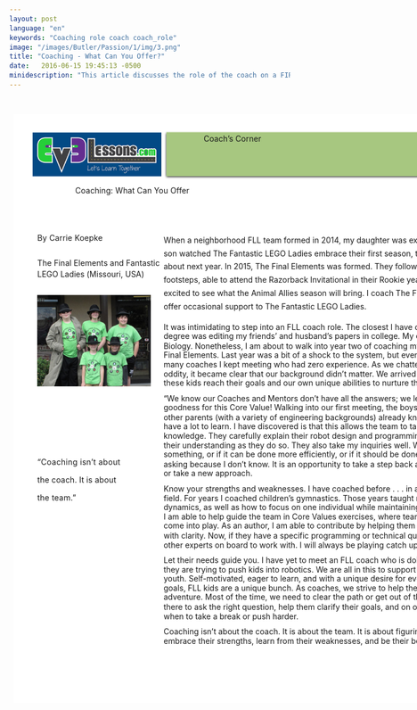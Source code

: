 ```yaml
---
layout: post
language: "en"
keywords: "Coaching role coach coach_role"
image: "/images/Butler/Passion/1/img/3.png"
title: "Coaching - What Can You Offer?"
date:   2016-06-15 19:45:13 -0500
minidescription: "This article discusses the role of the coach on a FIRST LEGO League team."
---
```

﻿<?xml version="1.0" encoding="utf-8"?>
<html xml:lang="en" lang="en" xmlns="http://www.w3.org/1999/xhtml">
  <head>
    <meta http-equiv="Content-Style-Type" content="text/css" />
    <title>Pf0JuzwN</title>
    <link rel="stylesheet" type="text/css" href="/coachcorner/Pf0JuzwN/Pf0JuzwN.css" />
    <!--[if IE]><script type="text/javascript" src="/coachcorner/Pf0JuzwN/excanvas-compiled.js"></script><![endif]-->
    <script type="text/javascript" src="/coachcorner/Pf0JuzwN/Pf0JuzwN.js"> </script>
  </head>
  <body>
    <div style="margin:1ex;">
      <div style="width:100%">
        <!--<table style="border:0;width:100%;">
          <tbody>
            <tr>
              <td bgcolor="eeeeee" align="right">
                <font face="arial,sans-serif">
                  <b>Page 1</b>
                </font>
              </td>
            </tr>
          </tbody>
        </table>-->
      </div>
      <div style="position:relative;width:612pt;height:792pt;">
        <div style="position:absolute;left:0pt;top:0pt;width:100%;height:100%;clip:rect(0pt,612pt,792pt,0pt);" class="fmt-4"><span class="fmt-1" style="white-space:pre;"><div style="position:absolute;top:95.792pt;left:83pt;z-index:6;letter-spacing:.006em;">Coaching: What Can You Offer</div></span><img style="position:absolute;left:25pt;top:24pt;width:174pt;height:60.0003pt;z-index:2;" src="/coachcorner/Pf0JuzwN/34ce081c00d8291c7f76c5dffde88a41.png" alt="Image_8_0" /><span class="fmt-7" style="white-space:pre;"><div style="position:absolute;top:159.97pt;left:32pt;z-index:52;letter-spacing:.01em;">By Carrie Koepke </div></span><span class="fmt-8" style="white-space:pre;"><div style="position:absolute;top:193.38pt;left:32pt;z-index:53;letter-spacing:.005em;">The Final Elements and Fantastic </div></span><span class="fmt-8" style="white-space:pre;"><div style="position:absolute;top:208.38pt;left:32pt;z-index:54;letter-spacing:-.001em;">LEGO Ladies (Missouri, USA)</div></span><img style="position:absolute;left:32pt;top:222pt;width:153pt;height:204pt;z-index:51;" src="/coachcorner/Pf0JuzwN/ed5309a745a67af5492b5a547d818a5c.png" alt="Image_17_0" /><span class="fmt-9" style="white-space:pre;"><div style="position:absolute;top:460.97pt;left:32pt;z-index:55;letter-spacing:.024em;">“Coaching isn’t about </div></span><span class="fmt-9" style="white-space:pre;"><div style="position:absolute;top:484.97pt;left:32pt;z-index:56;letter-spacing:.01em;">the coach. It is about </div></span><span class="fmt-9" style="white-space:pre;"><div style="position:absolute;top:508.97pt;left:32pt;z-index:58;letter-spacing:.016em;">the team.” </div></span><img style="position:absolute;left:202.5pt;top:22.4pt;width:387.01pt;height:65.1599pt;z-index:3;" src="/coachcorner/Pf0JuzwN/6e47e8984368606f6e063300aba4e4d7.png" alt="Image_10_0" /><span class="fmt-0" style="white-space:pre;"><div style="position:absolute;top:26.24pt;left:256pt;z-index:5;letter-spacing:.005em;">Coach’s Corner</div></span><img style="position:absolute;left:205.5pt;top:23.56pt;width:381pt;height:60pt;z-index:4;" src="/coachcorner/Pf0JuzwN/28101f4ded12d4d5997fcf141843fbd9.png" alt="__rendered_path__4" /><span class="fmt-2" style="white-space:pre;"><div style="position:absolute;top:163.2pt;left:202pt;z-index:7;">When a neighborhood FLL team formed in 2014, my daughter was excited to join. My </div></span><span class="fmt-2" style="white-space:pre;"><div style="position:absolute;top:181.2pt;left:202pt;z-index:8;">son watched The Fantastic LEGO Ladies embrace their first season, tugging my sleeve </div></span><span class="fmt-2" style="white-space:pre;"><div style="position:absolute;top:198.2pt;left:202pt;z-index:9;letter-spacing:-.002em;">about next year. In 2015, The Final Elements was formed. They followed in the Ladies’ </div></span><span class="fmt-2" style="white-space:pre;"><div style="position:absolute;top:216.2pt;left:202pt;z-index:10;letter-spacing:-.001em;">footsteps, able to attend the Razorback Invitational in their Rookie year. Both teams are </div></span><span class="fmt-2" style="white-space:pre;"><div style="position:absolute;top:234.2pt;left:202pt;z-index:11;">excited to see what the Animal Allies season will bring. I coach The Final Elements and </div></span><span class="fmt-2" style="white-space:pre;"><div style="position:absolute;top:252.2pt;left:202pt;z-index:13;">offer occasional support to The Fantastic LEGO Ladies.<span class="fmt-3"> </span></div></span><span style="white-space:pre;"><div style="position:absolute;top:280.09pt;left:202pt;z-index:14;">It was intimidating to step into an FLL coach role. The closest I have come to an engineering </div></span><span style="white-space:pre;"><div style="position:absolute;top:292.09pt;left:202pt;z-index:15;letter-spacing:-.001em;">degree was editing my friends’ and husband’s papers in college. My expertise is in English and </div></span><span style="white-space:pre;"><div style="position:absolute;top:305.09pt;left:202pt;z-index:16;letter-spacing:-.002em;">Biology. Nonetheless, I am about to walk into year two of coaching my son’s FLL team, The </div></span><span style="white-space:pre;"><div style="position:absolute;top:317.09pt;left:202pt;z-index:17;">Final Elements. Last year was a bit of a shock to the system, but even more shocking was how </div></span><span style="white-space:pre;"><div style="position:absolute;top:330.09pt;left:202pt;z-index:18;">many coaches I kept meeting who had zero experience. As we chatted about the perplexing </div></span><span style="white-space:pre;"><div style="position:absolute;top:343.09pt;left:202pt;z-index:19;letter-spacing:-.002em;">oddity, it became clear that our background didn’t matter. We arrived with the desire to help </div></span><span style="white-space:pre;"><div style="position:absolute;top:355.09pt;left:202pt;z-index:20;">these kids reach their goals and our own unique abilities to nurture their dreams. </div></span><span class="fmt-5" style="white-space:pre;"><div style="position:absolute;top:376.09pt;left:202pt;z-index:22;letter-spacing:-.002em;">“We know our Coaches and Mentors don’t have all the answers; we learn together.” <span class="fmt-4">Thank </span></div></span><span style="white-space:pre;"><div style="position:absolute;top:388.09pt;left:202pt;z-index:23;letter-spacing:-.002em;">goodness for this Core Value! Walking into our first meeting, the boys and the majority of the </div></span><span style="white-space:pre;"><div style="position:absolute;top:401.09pt;left:202pt;z-index:24;">other parents (with a variety of engineering backgrounds) already knew more than me. I still </div></span><span style="white-space:pre;"><div style="position:absolute;top:413.09pt;left:202pt;z-index:25;">have a lot to learn. I have discovered is that this allows the team to take ownership of their </div></span><span style="white-space:pre;"><div style="position:absolute;top:426.09pt;left:202pt;z-index:26;">knowledge. They carefully explain their robot design and programming work to me, developing </div></span><span style="white-space:pre;"><div style="position:absolute;top:439.09pt;left:202pt;z-index:27;">their understanding as they do so. They also take my inquiries well. When I ask why they do </div></span><span style="white-space:pre;"><div style="position:absolute;top:451.09pt;left:202pt;z-index:28;">something, or if it can be done more efficiently, or if it should be done at all, they know I am </div></span><span style="white-space:pre;"><div style="position:absolute;top:464.09pt;left:202pt;z-index:29;letter-spacing:-.001em;">asking because I don’t know. It is an opportunity to take a step back and solidify their thoughts </div></span><span style="white-space:pre;"><div style="position:absolute;top:476.09pt;left:202pt;z-index:30;">or take a new approach. </div></span><span class="fmt-5" style="white-space:pre;"><div style="position:absolute;top:497.09pt;left:202pt;z-index:32;">Know your strengths and weaknesses. <span class="fmt-4">I have coached before . . . in a completely different </span></div></span><span style="white-space:pre;"><div style="position:absolute;top:510.09pt;left:202pt;z-index:33;">field. For years I coached children’s gymnastics. Those years taught me to be aware of team </div></span><span style="white-space:pre;"><div style="position:absolute;top:522.09pt;left:202pt;z-index:34;">dynamics, as well as how to focus on one individual while maintaining a connection with others. </div></span><span style="white-space:pre;"><div style="position:absolute;top:535.09pt;left:202pt;z-index:35;letter-spacing:-.001em;">I am able to help guide the team in Core Values exercises, where team dynamics and flexibility </div></span><span style="white-space:pre;"><div style="position:absolute;top:547.09pt;left:202pt;z-index:36;letter-spacing:-.001em;">come into play. As an author, I am able to contribute by helping them express their thoughts </div></span><span style="white-space:pre;"><div style="position:absolute;top:560.09pt;left:202pt;z-index:37;letter-spacing:-.001em;">with clarity. Now, if they have a specific programming or technical question, we thankfully have </div></span><span style="white-space:pre;"><div style="position:absolute;top:573.09pt;left:202pt;z-index:38;">other experts on board to work with. I will always be playing catch up! </div></span><span class="fmt-5" style="white-space:pre;"><div style="position:absolute;top:593.09pt;left:202pt;z-index:40;">Let their needs guide you. <span class="fmt-4">I have yet to meet an FLL coach who is doing what they do because </span></div></span><span style="white-space:pre;"><div style="position:absolute;top:606.09pt;left:202pt;z-index:41;letter-spacing:-.001em;">they are trying to push kids into robotics. We are all in this to support the passions of amazing </div></span><span style="white-space:pre;"><div style="position:absolute;top:618.09pt;left:202pt;z-index:42;">youth. Self-motivated, eager to learn, and with a unique desire for every “competitor” to achieve </div></span><span style="white-space:pre;"><div style="position:absolute;top:631.09pt;left:202pt;z-index:43;letter-spacing:-.001em;">goals, FLL kids are a unique bunch. As coaches, we strive to help them make the most of their </div></span><span style="white-space:pre;"><div style="position:absolute;top:643.09pt;left:202pt;z-index:44;">adventure. Most of the time, we need to clear the path or get out of the way. Other times, we are </div></span><span style="white-space:pre;"><div style="position:absolute;top:656.09pt;left:202pt;z-index:45;">there to ask the right question, help them clarify their goals, and on occasion help them know </div></span><span style="white-space:pre;"><div style="position:absolute;top:669.09pt;left:202pt;z-index:46;letter-spacing:-.001em;">when to take a break or push harder.  </div></span><span style="white-space:pre;"><div style="position:absolute;top:689.09pt;left:202pt;z-index:47;">Coaching isn’t about the coach. It is about the team. It is about figuring out how to help them </div></span><img style="position:absolute;left:0pt;top:0pt;width:612pt;height:792pt;z-index:1;" src="/coachcorner/Pf0JuzwN/0b27ea17e3e3b3ba27cc233b8992d2cd.png" alt="__rendered_path__1" /><span style="white-space:pre;"><div style="position:absolute;top:702.09pt;left:202pt;z-index:50;">embrace their strengths, learn from their weaknesses, and be <span class="fmt-6">their</span> best. </div></span></div>
      </div>
    </div>
  </body>
</html>
